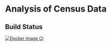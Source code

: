 # Analysis of Census Data


## Build Status
[![Docker Image CI](https://github.com/chinkitp/census-analysis/actions/workflows/docker-image.yml/badge.svg?branch=main)](https://github.com/chinkitp/census-analysis/actions/workflows/docker-image.yml)
